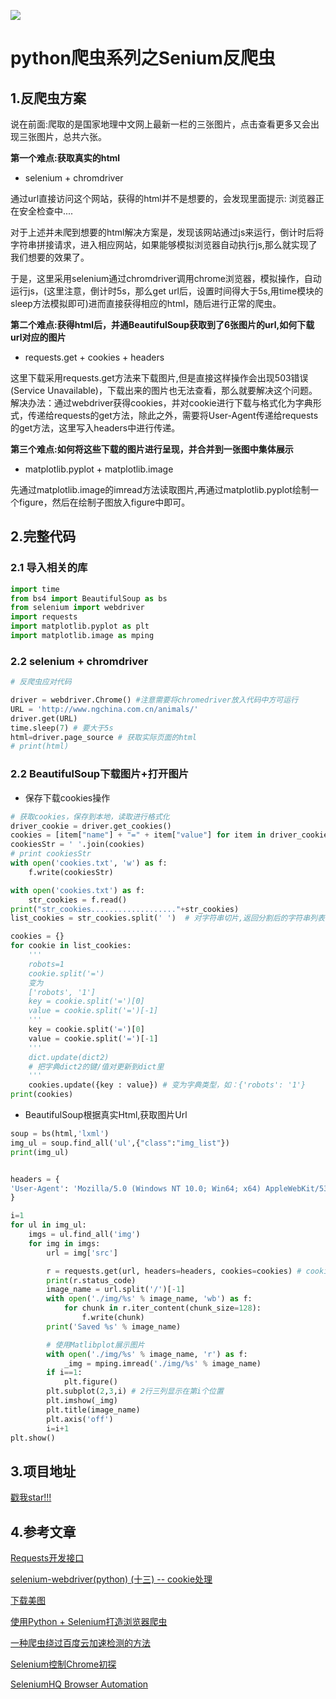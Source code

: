 

![](http://p20tr36iw.bkt.clouddn.com/py_showdownloadimg.png)

<!--more-->

# python爬虫系列之Senium反爬虫

## 1.反爬虫方案

说在前面:爬取的是国家地理中文网上最新一栏的三张图片，点击查看更多又会出现三张图片，总共六张。

**第一个难点:获取真实的html**

- selenium + chromdriver

通过url直接访问这个网站，获得的html并不是想要的，会发现里面提示:
浏览器正在安全检查中....

对于上述并未爬到想要的html解决方案是，发现该网站通过js来运行，倒计时后将字符串拼接请求，进入相应网站，如果能够模拟浏览器自动执行js,那么就实现了我们想要的效果了。

于是，这里采用selenium通过chromdriver调用chrome浏览器，模拟操作，自动运行js，(这里注意，倒计时5s，那么get url后，设置时间得大于5s,用time模块的sleep方法模拟即可)进而直接获得相应的html，随后进行正常的爬虫。



**第二个难点:获得html后，并通BeautifulSoup获取到了6张图片的url,如何下载url对应的图片**

- requests.get + cookies + headers

这里下载采用requests.get方法来下载图片,但是直接这样操作会出现503错误(Service Unavailable)，下载出来的图片也无法查看，那么就要解决这个问题。
解决办法：通过webdriver获得cookies，并对cookie进行下载与格式化为字典形式，传递给requests的get方法，除此之外，需要将User-Agent传递给requests的get方法，这里写入headers中进行传递。


**第三个难点:如何将这些下载的图片进行呈现，并合并到一张图中集体展示**

- matplotlib.pyplot + matplotlib.image

先通过matplotlib.image的imread方法读取图片,再通过matplotlib.pyplot绘制一个figure，然后在绘制子图放入figure中即可。


## 2.完整代码

### 2.1 导入相关的库

```python
import time
from bs4 import BeautifulSoup as bs
from selenium import webdriver
import requests
import matplotlib.pyplot as plt
import matplotlib.image as mping
```

### 2.2 selenium + chromdriver

```python
# 反爬虫应对代码

driver = webdriver.Chrome() #注意需要将chromedriver放入代码中方可运行
URL = 'http://www.ngchina.com.cn/animals/'
driver.get(URL)
time.sleep(7) # 要大于5s
html=driver.page_source # 获取实际页面的html
# print(html)
```

### 2.2 BeautifulSoup下载图片+打开图片

- 保存下载cookies操作

```python
# 获取cookies，保存到本地，读取进行格式化
driver_cookie = driver.get_cookies()
cookies = [item["name"] + "=" + item["value"] for item in driver_cookie]
cookiesStr = ' '.join(cookies)
# print cookiesStr
with open('cookies.txt', 'w') as f:
    f.write(cookiesStr)

with open('cookies.txt') as f:
    str_cookies = f.read()
print("str_cookies..................."+str_cookies)
list_cookies = str_cookies.split(' ')  # 对字符串切片,返回分割后的字符串列表

cookies = {}
for cookie in list_cookies:
    '''
    robots=1
    cookie.split('=')
    变为
    ['robots', '1']
    key = cookie.split('=')[0]
    value = cookie.split('=')[-1]
    '''
    key = cookie.split('=')[0]
    value = cookie.split('=')[-1]
    '''
    dict.update(dict2)
    # 把字典dict2的键/值对更新到dict里
    '''
    cookies.update({key : value}) # 变为字典类型，如：{'robots': '1'}
print(cookies)
```

- BeautifulSoup根据真实Html,获取图片Url

```python
soup = bs(html,'lxml')
img_ul = soup.find_all('ul',{"class":"img_list"})
print(img_ul)


headers = {
'User-Agent': 'Mozilla/5.0 (Windows NT 10.0; Win64; x64) AppleWebKit/537.36 (KHTML, like Gecko) Chrome/68.0.3440.106 Safari/537.36',
}

i=1
for ul in img_ul:
    imgs = ul.find_all('img')
    for img in imgs:
        url = img['src']

        r = requests.get(url, headers=headers, cookies=cookies) # cookies与headers一起解决503错误
        print(r.status_code)
        image_name = url.split('/')[-1]
        with open('./img/%s' % image_name, 'wb') as f:
            for chunk in r.iter_content(chunk_size=128):
                f.write(chunk)
        print('Saved %s' % image_name)

        # 使用Matlibplot展示图片
        with open('./img/%s' % image_name, 'r') as f:
            _img = mping.imread('./img/%s' % image_name)
        if i==1:
            plt.figure()
        plt.subplot(2,3,i) # 2行三列显示在第i个位置
        plt.imshow(_img)
        plt.title(image_name)
        plt.axis('off')
        i=i+1
plt.show()
```

## 3.项目地址

[戳我star!!!](https://github.com/Light-City/py_scrapy/blob/master/sc_scr_down.py)

## 4.参考文章

[Requests开发接口](http://docs.python-requests.org/zh_CN/latest/api.html#requests.cookies.RequestsCookieJar)

[selenium-webdriver(python) (十三) -- cookie处理](https://www.cnblogs.com/fnng/p/3269450.html)

[下载美图](https://morvanzhou.github.io/tutorials/data-manipulation/scraping/3-03-practice-download-image/)

[使用Python + Selenium打造浏览器爬虫](https://www.jianshu.com/p/2263d023b559)

[一种爬虫绕过百度云加速检测的方法](https://delcoding.github.io/2017/12/scrapy-bypass/)

[Selenium控制Chrome初探](http://gohom.win/2016/02/02/Selenium-Chrome/)

[SeleniumHQ Browser Automation](https://docs.seleniumhq.org/docs/03_webdriver.jsp#introducing-the-selenium-webdriver-api-by-example)
